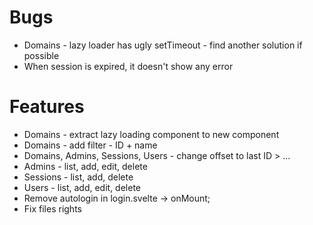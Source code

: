 # Bugs

- Domains - lazy loader has ugly setTimeout - find another solution if possible
- When session is expired, it doesn't show any error

# Features

- Domains - extract lazy loading component to new component
- Domains - add filter - ID + name
- Domains, Admins, Sessions, Users - change offset to last ID > ...
- Admins - list, add, edit, delete
- Sessions - list, add, delete
- Users - list, add, edit, delete
- Remove autologin in login.svelte -> onMount;
- Fix files rights
